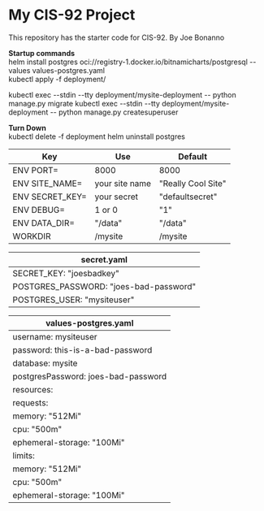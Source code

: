 # My CIS-92 Project 

This repository has the starter code for CIS-92. 
By Joe Bonanno

**Startup commands**  
helm install postgres oci://registry-1.docker.io/bitnamicharts/postgresql --values values-postgres.yaml  
kubectl apply -f deployment/

kubectl exec --stdin --tty deployment/mysite-deployment -- python manage.py migrate 
kubectl exec --stdin --tty deployment/mysite-deployment -- python manage.py createsuperuser

**Turn Down**  
kubectl delete -f deployment
helm uninstall postgres



| Key | Use | Default |
| --- | --- | --- | 
| ENV PORT= | 8000 | 8000 | 
| ENV SITE_NAME= | your site name | "Really Cool Site" | 
| ENV SECRET_KEY= | your secret | "defaultsecret" | 
| ENV DEBUG=| 1 or 0 | "1" | 
| ENV DATA_DIR=| "/data" | "/data" | 
| WORKDIR  | /mysite | /mysite | 

| secret.yaml |
| --- |
| SECRET_KEY: "joesbadkey" |
| POSTGRES_PASSWORD: "joes-bad-password" |
| POSTGRES_USER: "mysiteuser" |

| values-postgres.yaml |
| --- |
| username: mysiteuser |
| password: this-is-a-bad-password |
| database: mysite |
| postgresPassword: joes-bad-password |
|  resources: |
|    requests: |
|      memory: "512Mi" |
|      cpu: "500m" |
|      ephemeral-storage: "100Mi" |
|    limits: |
|      memory: "512Mi" |
|      cpu: "500m" |
|      ephemeral-storage: "100Mi" |


